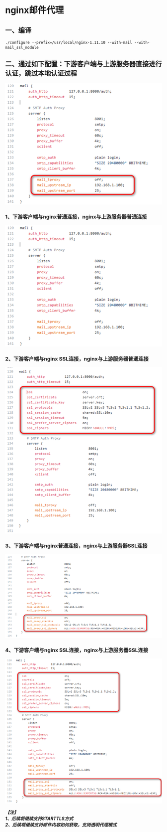 
# nginx邮件代理

## 一、编译
    ./configure --prefix=/usr/local/nginx-1.11.10 --with-mail --with-mail_ssl_module

## 二、通过如下配置：下游客户端与上游服务器直接进行认证，跳过本地认证过程
![](image/照片0.png)

### 1、下游客户端与nginx普通连接，nginx与上游服务器普通连接
![](image/照片1.png)

### 2、下游客户端与nginx SSL连接，nginx与上游服务器普通连接
![](image/照片2.png)

### 3、下游客户端与nginx普通连接，nginx与上游服务器SSL连接
![](image/照片3.png)

### 4、下游客户端与nginx SSL连接，nginx与上游服务器SSL连接
![](image/照片4.png)

***【注】<br>***
***1、后续将继续支持STARTTLS方式<br>***
***2、后续将继续支持邮件内容如何获取，支持透明代理模式<br>***
